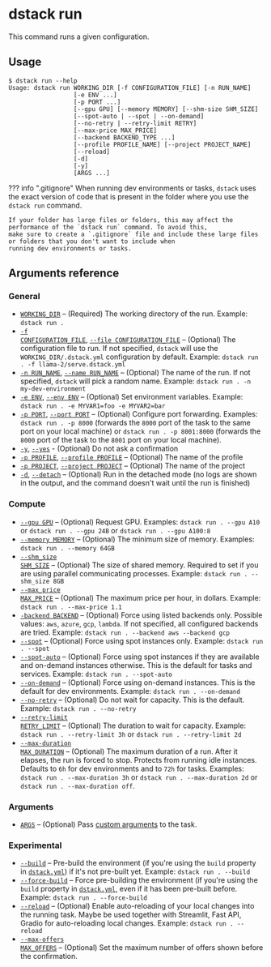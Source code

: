 # dstack run

This command runs a given configuration.

## Usage

<div class="termy">

```shell
$ dstack run --help
Usage: dstack run WORKING_DIR [-f CONFIGURATION_FILE] [-n RUN_NAME]
                  [-e ENV ...]
                  [-p PORT ...]
                  [--gpu GPU] [--memory MEMORY] [--shm-size SHM_SIZE]
                  [--spot-auto | --spot | --on-demand] 
                  [--no-retry | --retry-limit RETRY]
                  [--max-price MAX_PRICE]
                  [--backend BACKEND_TYPE ...]
                  [--profile PROFILE_NAME] [--project PROJECT_NAME]
                  [--reload] 
                  [-d]
                  [-y]
                  [ARGS ...]
```

</div>

??? info ".gitignore"
    When running dev environments or tasks, `dstack` uses the exact version of code that is present in the folder where you
    use the `dstack run` command.

    If your folder has large files or folders, this may affect the performance of the `dstack run` command. To avoid this,
    make sure to create a `.gitignore` file and include these large files or folders that you don't want to include when
    running dev environments or tasks.

## Arguments reference

### General

- <a href="#WORKING_DIR"><code id="WORKING_DIR">WORKING_DIR</code></a> – (Required) The working directory of the run. Example: `dstack run .`
- <a href="#CONFIGURATION_FILE"><code id="CONFIGURATION_FILE">-f CONFIGURATION_FILE</code></a>, <a href="#CONFIGURATION_FILE"><code>--file CONFIGURATION_FILE</code></a> – (Optional) The configuration file to run.
  If not specified, `dstack` will use the `WORKING_DIR/.dstack.yml` configuration by default.
  Example: `dstack run . -f llama-2/serve.dstack.yml`
- <a href="#RUN_NAME"><code id="RUN_NAME">-n RUN_NAME</code></a>, <a href="#RUN_NAME"><code>--name RUN_NAME</code></a> – (Optional) The name of the run. If not specified, `dstack` will pick a random name.
  Example: `dstack run . -n my-dev-environment`
- <a href="#ENV"><code id="ENV">-e ENV</code></a>, <a href="#ENV"><code>--env ENV</code></a> – (Optional) 
  Set environment variables. Example: `dstack run . -e MYVAR1=foo -e MYVAR2=bar`
- <a href="#PORT"><code id="PORT">-p PORT</code></a>, <a href="#PORT"><code>--port PORT</code></a> – (Optional)
  Configure port forwarding. Examples: `dstack run . -p 8000` (forwards the `8000` port of the task to the same port on
  your local machine) or `dstack run . -p 8001:8000` (forwards the `8000` port of the task to the `8001` port on
  your local machine).
-  <a href="#YES"><code id="YES">-y</code></a>, <a href="#YES"><code>--yes</code></a> - (Optional) Do not ask a confirmation
- <a href="#PROFILE"><code id="PROFILE">-p PROFILE</code></a>, <a href="#PROFILE"><code>--profile PROFILE</code></a> – (Optional) The name of the profile
- <a href="#PROJECT"><code id="PROJECT">-p PROJECT</code></a>, <a href="#PROJECT"><code>--project PROJECT</code></a> – (Optional) The name of the project
- <a href="#DETACH"><code id="DETACH">-d</code></a>, <a href="#DETACH"><code>--detach</code></a> – (Optional) Run in the detached mode (no logs are shown in the output, and the command doesn't wait until the run is finished)

### Compute

- <a href="#GPU"><code id="GPU">--gpu GPU</code></a> – (Optional) Request GPU. Examples:
  `dstack run . --gpu A10` or `dstack run . --gpu 24B` or `dstack run . --gpu A100:8`
- <a href="#MEMORY"><code id="MEMORY">--memory MEMORY</code></a> – (Optional) The minimum size of memory. Examples:
  `dstack run . --memory 64GB`
- <a href="#SHM_SIZE"><code id="SHM_SIZE">--shm_size SHM_SIZE</code></a> – (Optional) The size of shared memory. 
  Required to set if you are using parallel communicating processes.
  Example: `dstack run . --shm_size 8GB`
- <a href="#MAX_PRICE"><code id="MAX_PRICE">--max_price MAX_PRICE</code></a> – (Optional) The maximum price per hour, in dollars.
  Example: `dstack run . --max-price 1.1`
- <a href="#BACKEND"><code id="BACKEND">-backend BACKEND</code></a> – (Optional) 
  Force using listed backends only. Possible values: `aws`, `azure`, `gcp`, `lambda`. 
  If not specified, all configured backends are tried. Example: `dstack run . --backend aws --backend gcp`
- <a href="#SPOT"><code id="SPOT">--spot</code></a> – (Optional) Force using spot instances only.
  Example: `dstack run . --spot`
- <a href="#SPOT_AUTO"><code id="SPOT_AUTO">--spot-auto</code></a> – (Optional) Force using spot instances
  if they are available and on-demand instances otherwise. This is the default for tasks and services.
  Example: `dstack run . --spot-auto`
- <a href="#ON_DEMAND"><code id="ON_DEMAND">--on-demand</code></a> – (Optional) Force using on-demand instances.
  This is the default for dev environments.
  Example: `dstack run . --on-demand`
- <a href="#NO_RETRY"><code id="NO_RETRY">--no-retry</code></a> – (Optional) Do not wait for capacity.
  This is the default.
  Example: `dstack run . --no-retry`
- <a href="#RETRY_LIMIT"><code id="RETRY_LIMIT">--retry-limit RETRY_LIMIT</code></a> – (Optional) The duration
  to wait for capacity.
  Example: `dstack run . --retry-limit 3h` or `dstack run . --retry-limit 2d`
- <a href="#MAX_DURATION"><code id="MAX_DURATION">--max-duration MAX_DURATION</code></a> – (Optional) The maximum duration of a run.
  After it elapses, the run is forced to stop. Protects from running idle instances. Defaults to `6h` for dev environments and to `72h` for tasks.
  Examples: `dstack run . --max-duration 3h` or `dstack run . --max-duration 2d` or `dstack run . --max-duration off`.

### Arguments

- <a href="#ARGS"><code id="ARGS">ARGS</code></a> – (Optional) Pass [custom arguments](../../guides/tasks.md#parametrize-tasks) to the task.

### Experimental

- <a href="#BUILD"><code id="BUILD">--build</code></a> – Pre-build the environment (if you're using the `build` property in [`dstack.yml`](../dstack.yml/index.md)) if it's not pre-built yet.
  Example: `dstack run . --build`
- <a href="#FORCE_BUILD"><code id="FORCE_BUILD">--force-build</code></a> – Force pre-building the environment (if you're using the `build` property in [`dstack.yml`](../dstack.yml/index.md), even if it has been pre-built before.
  Example: `dstack run . --force-build`
- <a href="#RELOAD"><code id="RELOAD">--reload</code></a> – (Optional) Enable auto-reloading of your local changes into the running task.
  Maybe be used together with Streamlit, Fast API, Gradio for auto-reloading local changes.
  Example: `dstack run . --reload`
- <a href="#MAX_OFFERS"><code id="MAX_OFFERS">--max-offers MAX_OFFERS</code></a> – (Optional) Set the maximum number of offers shown
  before the confirmation.

[//]: # (TODO: Add a link to reference/dstack.yml#build)
